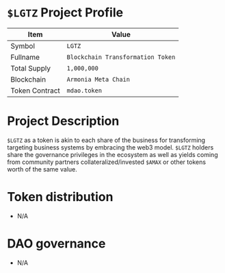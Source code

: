 # `$LGTZ` Project Profile

|Item | Value|
|--|--|
| Symbol | `LGTZ` |
| Fullname | `Blockchain Transformation Token` |
| Total Supply | `1,000,000` |
| Blockchain | `Armonia Meta Chain`|
| Token Contract | `mdao.token` |

# Project Description
`$LGTZ` as a token is akin to each share of the business for transforming targeting business systems by embracing the web3 model. `$LGTZ` holders share the governance privileges in the ecosystem as well as yields coming from community partners collateralized/invested `$AMAX` or other tokens worth of the same value.


# Token distribution

* N/A

  
# DAO governance

* N/A